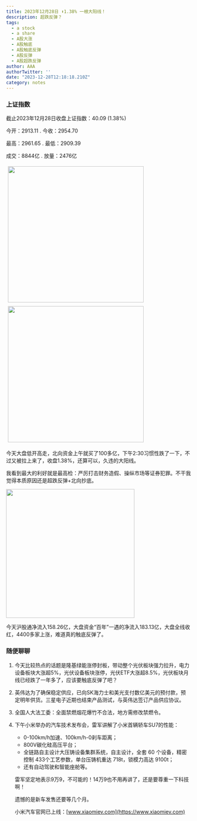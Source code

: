 ```yaml
---
title: 2023年12月28日 ⬆️1.38% 一根大阳线！
description: 超跌反弹？
tags:
  - a stock
  - a share
  - A股大涨
  - A股触底
  - A股触底反弹
  - A股反弹
  - A股超跌反弹
author: AAA
authorTwitter: ''
date: "2023-12-28T12:18:18.210Z"
category: notes
---
```


### 上证指数

截止2023年12月28日收盘上证指数：<span class="font-semibold text-r-6">40.09 (1.38%)</span>

今开：<span class="font-semibold text-g-5">2913.11</span> . 今收：<span class="font-semibold text-r-6">2954.70</span>

最高：<span class="font-semibold text-r-7">2961.65</span> . 最低：<span class="font-semibold text-g-6">2909.39</span>

成交：<span class="font-semibold">8844亿</span> . 放量：<span class="font-semibold text-r-7">2476亿</span>

<img src="/images/uploads/2023-12/20231228-zs-sh.png" style="height: 370px;display: inline-block;margin: 5px;">
<img src="/images/uploads/2023-12/20231228-zs-sh-rk.png" style="height: 370px;display: inline-block;margin: 5px;">

今天大盘低开高走，北向资金上午就买了100多亿，下午2:30习惯性跌了一下，不过又被拉上来了，收盘1.38%，还算可以，久违的大阳线。

我看到最大的利好就是最高检：严厉打击财务造假、操纵市场等证券犯罪。不干我觉得本质原因还是超跌反弹+北向抄底。

<img src="/images/uploads/2023-12/20231228-zs-global.png" style="width: 350px">

今天沪股通净流入<span class="font-semibold text-r-6">158.26亿</span>，大盘资金“百年”一遇的净流入<span class="font-semibold text-r-6">183.13亿</span>，大盘全线收红，4400多家上涨，难道真的触底反弹了。

### 随便聊聊

1. 今天比较热点的话题是隆基绿能涨停封板，带动整个光伏板块强力拉升，电力设备板块大涨超5%，光伏设备板块涨停，光伏ETF大涨超8.5%，光伏板块月线已经跌了一年多了，应该要触底反弹了吧？
2. 英伟达为了确保稳定供应，已向SK海力士和美光支付数亿美元的预付款，预定明年供货。三星电子近期也结束产品测试，与英伟达签订产品供应协议。
3. 全国人大法工委：全面禁燃烟花爆竹不合法，地方需修改禁燃令。
4. 下午小米举办的汽车技术发布会，雷军讲解了小米首辆轿车SU7的性能：
   - 0-100km/h加速、100km/h-0刹车距离；
   - 800V碳化硅高压平台；
   - 全链路自主设计大压铸设备集群系统，自主设计，全套 60 个设备，精密控制 433个工艺参数，单台压铸机重达 718t，锁模力高达 9100t；
   - 还有自动驾驶和智能座舱等。
  
   雷军坚定地表示9万9，不可能的！14万9也不用再讲了，还是要尊重一下科技啊！
    
   遗憾的是新车发售还要等几个月。 
   
   小米汽车官网已上线：[www.xiaomiev.com](https://www.xiaomiev.com)